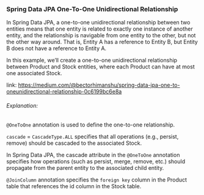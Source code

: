 ### Spring Data JPA One-To-One Unidirectional Relationship

In Spring Data JPA, a one-to-one unidirectional relationship between two entities means that one entity is related
to exactly one instance of another entity, and the relationship is navigable from one entity to the other,
but not the other way around. That is, Entity A has a reference to Entity B,
but Entity B does not have a reference to Entity A.

In this example, we’ll create a one-to-one unidirectional relationship between Product and Stock entities,
where each Product can have at most one associated Stock.

link: https://medium.com/@bectorhimanshu/spring-data-jpa-one-to-oneunidirectional-relationship-0c6199bc6e8a


###### Explanation:
`@OneToOne` annotation is used to define the one-to-one relationship.

`cascade` = `CascadeType.ALL` specifies that all operations (e.g., persist, remove) should be cascaded 
to the associated Stock.

In Spring Data JPA, the cascade attribute in the `@OneToOne` annotation specifies how operations 
(such as persist, merge, remove, etc.) should propagate from the parent entity to the associated child entity.

`@JoinColumn` annotation specifies the `foreign key` column in the Product table that references 
the id column in the Stock table.
